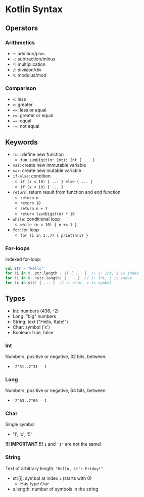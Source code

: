 # Kotlin Syntax

## Operators

### Arithmetics  

- `+`: addition/plus
- `-`: subtraction/minus
- `*`: multiplication
- `/`: division/div
- `%`: modulus/mod

### Comparison

- `<`: less
- `>`: greater
- `<=`: less or equal
- `>=`: greater or equal
- `==`: equal
- `!=`: not equal

## Keywords

- `fun`: define new function
  - `fun sumDigit(n: Int): Int { ... }`
- `val`: create new immutable variable
- `var`: create new   mutable variable
- `if-else`: condition
  - `if (x < 10) { ... } else { ... }`
  - `if (x < 10) { ... }`
- `return`: return result from function and end function
  - `return n`
  - `return 10`
  - `return n + 7`
  - `return lastDigit(n) * 10`
- `while`: conditional loop
  - `while (n < 10) { n += 1 }`
- `for`: for-loop
  - `for (i in 3..7) { println(i) }`

### For-loops

Indexed for-loop:

```kotlin
val str = "Hello"
for (i in 0..str.length - 1) { ... }  // i: Int, i is index
for (i in 0..<str.length) { ... }  // i: Int, i is index
for (c in str) { ... }  // c: Char, c is symbol
```

## Types

- Int: numbers (436, -2)
- Long: "big" numbers
- String: text ("Hello, Kate!")
- Char: symbol ('x')
- Boolean: true, false

### Int

Numbers, positive or negative, 32 bits, between:

- `-2^31..2^31 - 1`

### Long

Numbers, positive or negative, 64 bits, between:

- `-2^63..2^63 - 1`

### Char

Single symbol

- '1', 'x', '5'

**!!! IMPORTANT !!!** `1` and `'1'` are not the same!

### String

Text of arbitrary length: `"Hello, it's Friday!"`

- str[i]: symbol at index `i` (starts with 0)
  - Has type `Char`
- s.length: number of symbols in the string